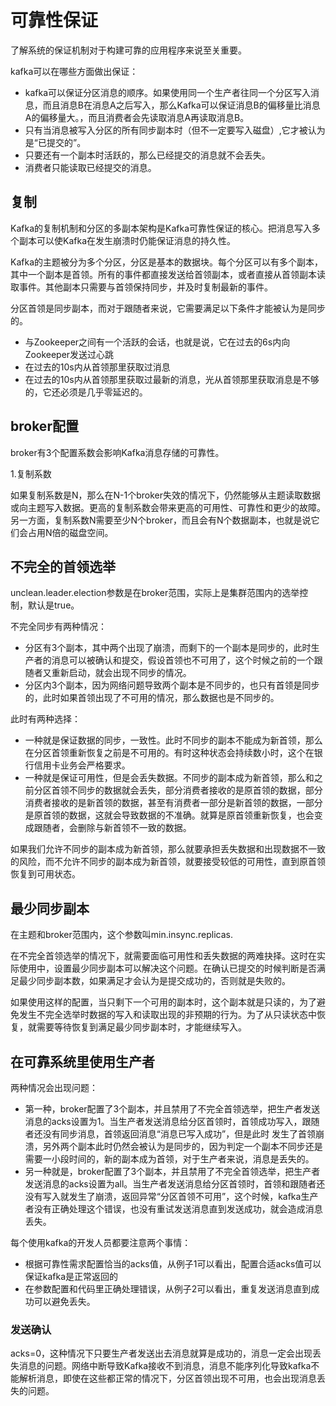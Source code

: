 # 可靠性保证
了解系统的保证机制对于构建可靠的应用程序来说至关重要。

kafka可以在哪些方面做出保证：
- kafka可以保证分区消息的顺序。如果使用同一个生产者往同一个分区写入消息，而且消息B在消息A之后写入，那么Kafka可以保证消息B的偏移量比消息A的偏移量大。，而且消费者会先读取消息A再读取消息B。
- 只有当消息被写入分区的所有同步副本时（但不一定要写入磁盘）,它才被认为是“已提交的”。
- 只要还有一个副本时活跃的，那么已经提交的消息就不会丢失。
- 消费者只能读取已经提交的消息。

## 复制
Kafka的复制机制和分区的多副本架构是Kafka可靠性保证的核心。把消息写入多个副本可以使Kafka在发生崩溃时仍能保证消息的持久性。

Kafka的主题被分为多个分区，分区是基本的数据块。每个分区可以有多个副本，其中一个副本是首领。所有的事件都直接发送给首领副本，或者直接从首领副本读取事件。其他副本只需要与首领保持同步，并及时复制最新的事件。

分区首领是同步副本，而对于跟随者来说，它需要满足以下条件才能被认为是同步的。
- 与Zookeeper之间有一个活跃的会话，也就是说，它在过去的6s内向Zookeeper发送过心跳
- 在过去的10s内从首领那里获取过消息
- 在过去的10s内从首领那里获取过最新的消息，光从首领那里获取消息是不够的，它还必须是几乎零延迟的。

## broker配置
broker有3个配置系数会影响Kafka消息存储的可靠性。

1.复制系数

如果复制系数是N，那么在N-1个broker失效的情况下，仍然能够从主题读取数据或向主题写入数据。更高的复制系数会带来更高的可用性、可靠性和更少的故障。另一方面，复制系数N需要至少N个broker，而且会有N个数据副本，也就是说它们会占用N倍的磁盘空间。

## 不完全的首领选举
unclean.leader.election参数是在broker范围，实际上是集群范围内的选举控制，默认是true。

不完全同步有两种情况：
- 分区有3个副本，其中两个出现了崩溃，而剩下的一个副本是同步的，此时生产者的消息可以被确认和提交，假设首领也不可用了，这个时候之前的一个跟随者又重新启动，就会出现不同步的情况。
- 分区内3个副本，因为网络问题导致两个副本是不同步的，也只有首领是同步的，此时如果首领出现了不可用的情况，那么数据也是不同步的。

此时有两种选择：
- 一种就是保证数据的同步，一致性。此时不同步的副本不能成为新首领，那么在分区首领重新恢复之前是不可用的。有时这种状态会持续数小时，这个在银行信用卡业务会严格要求。
- 一种就是保证可用性，但是会丢失数据。不同步的副本成为新首领，那么和之前分区首领不同步的数据就会丢失，部分消费者接收的是原首领的数据，部分消费者接收的是新首领的数据，甚至有消费者一部分是新首领的数据，一部分是原首领的数据，这就会导致数据的不准确。就算是原首领重新恢复，也会变成跟随者，会删除与新首领不一致的数据。

如果我们允许不同步的副本成为新首领，那么就要承担丢失数据和出现数据不一致的风险，而不允许不同步的副本成为新首领，就要接受较低的可用性，直到原首领恢复到可用状态。

## 最少同步副本
在主题和broker范围内，这个参数叫min.insync.replicas.

在不完全首领选举的情况下，就需要面临可用性和丢失数据的两难抉择。这时在实际使用中，设置最少同步副本可以解决这个问题。在确认已提交的时候判断是否满足最少同步副本数，如果满足才会认为是提交成功的，否则就是失败的。

如果使用这样的配置，当只剩下一个可用的副本时，这个副本就是只读的，为了避免发生不完全选举时数据的写入和读取出现的非预期的行为。为了从只读状态中恢复，就需要等待恢复到满足最少同步副本时，才能继续写入。

## 在可靠系统里使用生产者
两种情况会出现问题：
- 第一种，broker配置了3个副本，并且禁用了不完全首领选举，把生产者发送消息的acks设置为1。当生产者发送消息给分区首领时，首领成功写入，跟随者还没有同步消息，首领返回消息“消息已写入成功”，但是此时
发生了首领崩溃，另外两个副本此时仍然会被认为是同步的，因为判定一个副本不同步还是需要一小段时间的，新的副本成为首领，对于生产者来说，消息是丢失的。
- 另一种就是，broker配置了3个副本，并且禁用了不完全首领选举，把生产者发送消息的acks设置为all。当生产者发送消息给分区首领时，首领和跟随者还没有写入就发生了崩溃，返回异常“分区首领不可用”，这个时候，kafka生产者没有正确处理这个错误，也没有重试发送消息直到发送成功，就会造成消息丢失。

每个使用kafka的开发人员都要注意两个事情：
- 根据可靠性需求配置恰当的acks值，从例子1可以看出，配置合适acks值可以保证kafka是正常返回的
- 在参数配置和代码里正确处理错误，从例子2可以看出，重复发送消息直到成功可以避免丢失。

### 发送确认
acks=0，这种情况下只要生产者发送出去消息就算是成功的，消息一定会出现丢失消息的问题。网络中断导致Kafka接收不到消息，消息不能序列化导致kafka不能解析消息，即使在这些都正常的情况下，分区首领出现不可用，也会出现消息丢失的问题。
